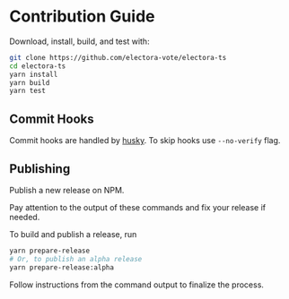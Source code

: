 # Contribution Guide

Download, install, build, and test with:

```bash
git clone https://github.com/electora-vote/electora-ts
cd electora-ts
yarn install
yarn build
yarn test
```

## Commit Hooks
Commit hooks are handled by [husky](https://typicode.github.io/husky/).
To skip hooks use `--no-verify` flag.

## Publishing

Publish a new release on NPM.

Pay attention to the output of these commands and fix your release if needed.

To build and publish a release, run

```bash
yarn prepare-release
# Or, to publish an alpha release
yarn prepare-release:alpha
```

Follow instructions from the command output to finalize the process.